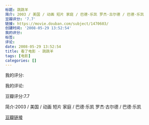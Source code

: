 ```yaml
---
标题: 跳跳羊
简介: 2003 / 美国 / 动画 短片 家庭 / 巴德·乐凯 罗杰·古尔德 / 巴德·乐凯
豆瓣评分: '7.7'
链接: https://movie.douban.com/subject/1470603/
创建时间: '2008-05-29 13:52:54'
我的评分:
标签:
评论:
date: 2008-05-29 13:52:54
title: 看了电影 - 跳跳羊
tags: [电影]
categories: []
---
```


我的评分:

我的评论:

豆瓣评分:7.7

简介:2003 / 美国 / 动画 短片 家庭 / 巴德·乐凯 罗杰·古尔德 / 巴德·乐凯

[豆瓣链接](https://movie.douban.com/subject/1470603/)

